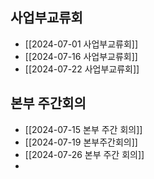 
## 사업부교류회

- [[2024-07-01 사업부교류회]]
- [[2024-07-16 사업부교류회]]
- [[2024-07-22 사업부교류회]]

## 본부 주간회의

- [[2024-07-15 본부 주간 회의]]
- [[2024-07-19 본부주간회의]]
- [[2024-07-26 본부 주간 회의]]
- 